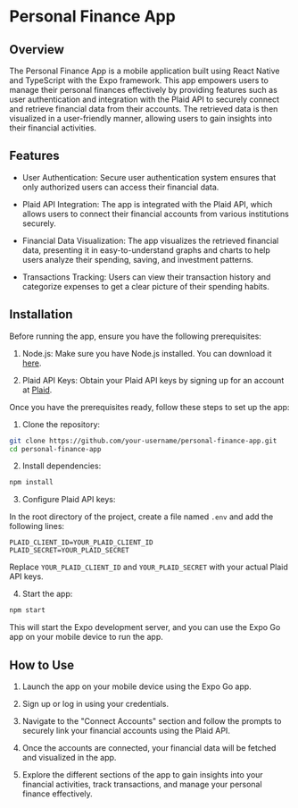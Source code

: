 # Personal Finance App

## Overview

The Personal Finance App is a mobile application built using React Native and TypeScript with the Expo framework. This app empowers users to manage their personal finances effectively by providing features such as user authentication and integration with the Plaid API to securely connect and retrieve financial data from their accounts. The retrieved data is then visualized in a user-friendly manner, allowing users to gain insights into their financial activities.

## Features

- User Authentication: Secure user authentication system ensures that only authorized users can access their financial data.

- Plaid API Integration: The app is integrated with the Plaid API, which allows users to connect their financial accounts from various institutions securely.

- Financial Data Visualization: The app visualizes the retrieved financial data, presenting it in easy-to-understand graphs and charts to help users analyze their spending, saving, and investment patterns.

- Transactions Tracking: Users can view their transaction history and categorize expenses to get a clear picture of their spending habits.

## Installation

Before running the app, ensure you have the following prerequisites:

1. Node.js: Make sure you have Node.js installed. You can download it [here](https://nodejs.org/).

2. Plaid API Keys: Obtain your Plaid API keys by signing up for an account at [Plaid](https://plaid.com/).

Once you have the prerequisites ready, follow these steps to set up the app:

1. Clone the repository:

```bash
git clone https://github.com/your-username/personal-finance-app.git
cd personal-finance-app
```

2. Install dependencies:

```bash
npm install
```

3. Configure Plaid API keys:

In the root directory of the project, create a file named `.env` and add the following lines:

```
PLAID_CLIENT_ID=YOUR_PLAID_CLIENT_ID
PLAID_SECRET=YOUR_PLAID_SECRET
```

Replace `YOUR_PLAID_CLIENT_ID` and `YOUR_PLAID_SECRET` with your actual Plaid API keys.

4. Start the app:

```bash
npm start
```

This will start the Expo development server, and you can use the Expo Go app on your mobile device to run the app.

## How to Use

1. Launch the app on your mobile device using the Expo Go app.

2. Sign up or log in using your credentials.

3. Navigate to the "Connect Accounts" section and follow the prompts to securely link your financial accounts using the Plaid API.

4. Once the accounts are connected, your financial data will be fetched and visualized in the app.

5. Explore the different sections of the app to gain insights into your financial activities, track transactions, and manage your personal finance effectively.
